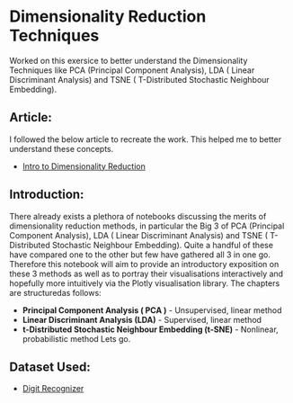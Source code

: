 # Dimensionality Reduction Techniques

Worked on this exersice to better understand the Dimensionality Techniques like PCA (Principal Component Analysis), LDA ( Linear Discriminant Analysis) and TSNE ( T-Distributed Stochastic Neighbour Embedding).

## Article:
  I followed the below article to recreate the work. This helped me to better understand these concepts.
 -  [Intro to Dimensionality Reduction](https://www.kaggle.com/arthurtok/interactive-intro-to-dimensionality-reduction)
 
## Introduction:

   There already exists a plethora of notebooks discussing the merits of dimensionality reduction methods, in particular the Big 3 of PCA (Principal Component Analysis), LDA ( Linear Discriminant Analysis) and TSNE ( T-Distributed Stochastic Neighbour Embedding). Quite a handful of these have compared one to the other but few have gathered all 3 in one go. Therefore this notebook will aim to provide an introductory exposition on these 3 methods as well as to portray their visualisations interactively and hopefully more intuitively via the Plotly visualisation library. The chapters are structuredas follows:

- **Principal Component Analysis ( PCA )** - Unsupervised, linear method
- **Linear Discriminant Analysis (LDA)** - Supervised, linear method
- **t-Distributed Stochastic Neighbour Embedding (t-SNE)** - Nonlinear, probabilistic method
Lets go.
 
## Dataset Used:
  
- [Digit Recognizer](https://www.kaggle.com/c/digit-recognizer/data)
